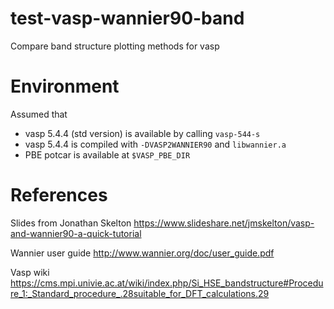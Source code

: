 # test-vasp-wannier90-band

Compare band structure plotting methods for vasp

# Environment

Assumed that
- vasp 5.4.4 (std version) is available by calling `vasp-544-s`
- vasp 5.4.4 is compiled with `-DVASP2WANNIER90` and `libwannier.a`
- PBE potcar is available at `$VASP_PBE_DIR`

# References

Slides from Jonathan Skelton
https://www.slideshare.net/jmskelton/vasp-and-wannier90-a-quick-tutorial

Wannier user guide
http://www.wannier.org/doc/user_guide.pdf

Vasp wiki
https://cms.mpi.univie.ac.at/wiki/index.php/Si_HSE_bandstructure#Procedure_1:_Standard_procedure_.28suitable_for_DFT_calculations.29
